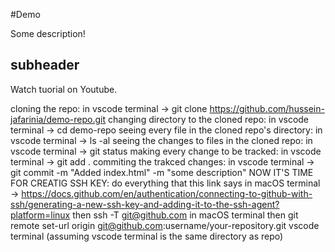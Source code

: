 #Demo

Some description!

## subheader

Watch tuorial on Youtube.

cloning the repo: in vscode terminal -> git clone https://github.com/hussein-jafarinia/demo-repo.git
changing directory to the cloned repo: in vscode terminal -> cd demo-repo
seeing every file in the cloned repo's directory: in vscode terminal -> ls -al
seeing the changes to files in the cloned repo: in vscode terminal -> git status
making every change to be tracked: in vscode terminal -> git add .
commiting the trakced changes: in vscode terminal -> git commit -m "Added index.html" -m "some description"
NOW IT'S TIME FOR CREATIG SSH KEY:
do everything that this link says in macOS terminal -> https://docs.github.com/en/authentication/connecting-to-github-with-ssh/generating-a-new-ssh-key-and-adding-it-to-the-ssh-agent?platform=linux
then ssh -T git@github.com in macOS terminal
then git remote set-url origin git@github.com:username/your-repository.git vscode terminal (assuming vscode terminal is the same directory as repo)